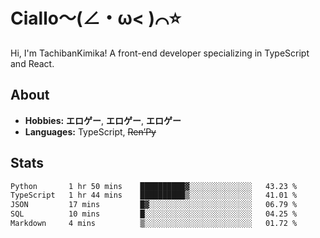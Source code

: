 # Ciallo～(∠・ω< )⌒⭐️

Hi, I'm TachibanKimika! A front-end developer specializing in TypeScript and React.

## About
- **Hobbies:** **エロゲー**, **エロゲー**, **エロゲー**
- **Languages:** TypeScript, ~~Ren’Py~~

## Stats
<!--START_SECTION:waka-->

```txt
Python       1 hr 50 mins    ██████████▓░░░░░░░░░░░░░░   43.23 %
TypeScript   1 hr 44 mins    ██████████▒░░░░░░░░░░░░░░   41.01 %
JSON         17 mins         █▓░░░░░░░░░░░░░░░░░░░░░░░   06.79 %
SQL          10 mins         █░░░░░░░░░░░░░░░░░░░░░░░░   04.25 %
Markdown     4 mins          ▒░░░░░░░░░░░░░░░░░░░░░░░░   01.72 %
```

<!--END_SECTION:waka-->

<!-- ![Metrics](https://metrics.lecoq.io/TachibanaKimika?template=classic&base.activity=0&base.community=0&base.repositories=0&languages=1&isocalendar=1&isocalendar.duration=half-year&languages.limit=8&languages.sections=most-used&languages.colors=github&languages.threshold=0%25&languages.indepth=false&languages.recent.load=300&languages.recent.days=14&config.timezone=Asia%2FShanghai)
 -->

